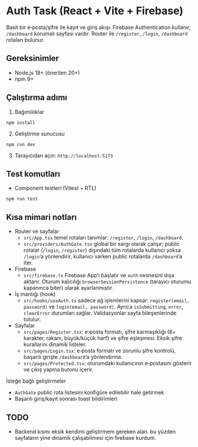 # Auth Task (React + Vite + Firebase)

Basit bir e‑posta/şifre ile kayıt ve giriş akışı. Firebase Authentication kullanır, `/dashboard` korumalı sayfası vardır. Router ile `/register`, `/login`, `/dashboard` rotaları bulunur.

## Gereksinimler
- Node.js 18+ (önerilen 20+)
- npm 9+

## Çalıştırma adımı
1. Bağımlılıklar
```
npm install
```
2. Geliştirme sunucusu
```
npm run dev
```
3. Tarayıcıdan açın: `http://localhost:5173`

## Test komutları
- Component testleri (Vitest + RTL)
```
npm run test
```


## Kısa mimari notları
- Router ve sayfalar
  - `src/App.tsx` temel rotaları tanımlar: `/register`, `/login`, `/dashboard`.
  - `src/providers/AuthGate.tsx` global bir sargı olarak çalışır; public rotalar (`/login`, `/register`) dışındaki tüm rotalarda kullanıcı yoksa `/login`’a yönlendirir, kullanıcı varken public rotalarda `/dashboard`’a iter.
- Firebase
  - `src/firebase.ts` Firebase App’i başlatır ve `auth` nesnesini dışa aktarır. Oturum kalıcılığı `browserSessionPersistence` (tarayıcı oturumu kapanınca biter) olarak ayarlanmıştır.
- İş mantığı (hook)
  - `src/hooks/useAuth.ts` sadece ağ işlemlerini kapsar: `register(email, password)` ve `login(email, password)`. Ayrıca `isSubmitting`, `error`, `clearError` durumları sağlar. Validasyonlar sayfa bileşenlerinde tutulur.
- Sayfalar
  - `src/pages/Register.tsx`: e‑posta formatı, şifre karmaşıklığı (8+ karakter, rakam, büyük/küçük harf) ve şifre eşleşmesi. Eksik şifre kurallarını dinamik listeler.
  - `src/pages/Login.tsx`: e‑posta formatı ve zorunlu şifre kontrolü, başarılı girişte `/dashboard`’a yönlendirme.
  - `src/pages/Protected.tsx`: oturumdaki kullanıcının e‑postasını gösterir ve çıkış yapma butonu içerir.

İsteğe bağlı geliştirmeler
- `AuthGate` public rota listesini konfigüre edilebilir hale getirmek
- Başarılı giriş/kayıt sonrası toast bildirimleri

## TODO
- Backend kısmı eksik kendimi geliştirmem gereken alan. bu yüzden sayfaların yine dinamik çalışabilmesi için firebase kurdum.